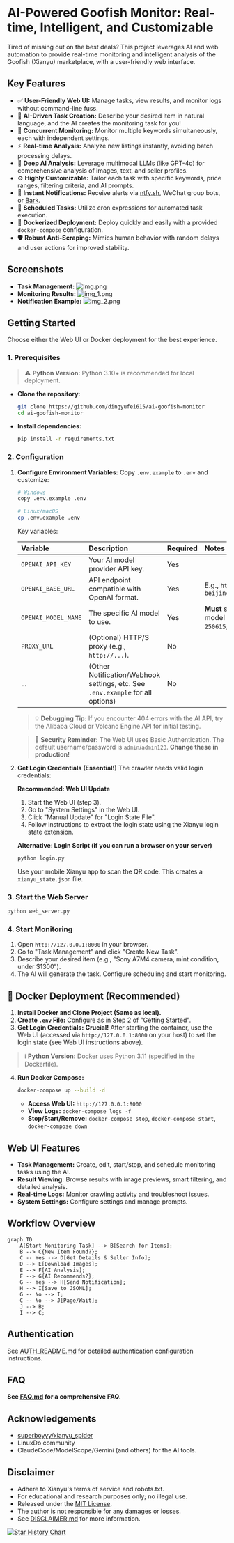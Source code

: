# AI-Powered Goofish Monitor: Real-time, Intelligent, and Customizable

Tired of missing out on the best deals? This project leverages AI and web automation to provide real-time monitoring and intelligent analysis of the Goofish (Xianyu) marketplace, with a user-friendly web interface.

## Key Features

*   ✅ **User-Friendly Web UI:** Manage tasks, view results, and monitor logs without command-line fuss.
*   🤖 **AI-Driven Task Creation:** Describe your desired item in natural language, and the AI creates the monitoring task for you!
*   🔄 **Concurrent Monitoring:** Monitor multiple keywords simultaneously, each with independent settings.
*   ⚡ **Real-time Analysis:** Analyze new listings instantly, avoiding batch processing delays.
*   🧠 **Deep AI Analysis:** Leverage multimodal LLMs (like GPT-4o) for comprehensive analysis of images, text, and seller profiles.
*   ⚙️ **Highly Customizable:** Tailor each task with specific keywords, price ranges, filtering criteria, and AI prompts.
*   🔔 **Instant Notifications:** Receive alerts via [ntfy.sh](https://ntfy.sh/), WeChat group bots, or [Bark](https://bark.day.app/).
*   📅 **Scheduled Tasks:** Utilize cron expressions for automated task execution.
*   🐳 **Dockerized Deployment:** Deploy quickly and easily with a provided `docker-compose` configuration.
*   🛡️ **Robust Anti-Scraping:** Mimics human behavior with random delays and user actions for improved stability.

## Screenshots

*   **Task Management:**
    ![img.png](static/img.png)
*   **Monitoring Results:**
    ![img_1.png](static/img_1.png)
*   **Notification Example:**
    ![img_2.png](static/img_2.png)

## Getting Started

Choose either the Web UI or Docker deployment for the best experience.

### 1.  Prerequisites

> ⚠️ **Python Version:** Python 3.10+ is recommended for local deployment.

*   **Clone the repository:**
    ```bash
    git clone https://github.com/dingyufei615/ai-goofish-monitor
    cd ai-goofish-monitor
    ```

*   **Install dependencies:**
    ```bash
    pip install -r requirements.txt
    ```

### 2.  Configuration

1.  **Configure Environment Variables:** Copy `.env.example` to `.env` and customize:

    ```bash
    # Windows
    copy .env.example .env

    # Linux/macOS
    cp .env.example .env
    ```

    Key variables:

    | Variable          | Description                                       | Required | Notes                                                                                                                                                                                                              |
    | :---------------- | :------------------------------------------------ | :------- | :----------------------------------------------------------------------------------------------------------------------------------------------------------------------------------------------------------------- |
    | `OPENAI_API_KEY`  | Your AI model provider API key.                   | Yes      |                                                                                                                                                                                                                    |
    | `OPENAI_BASE_URL` | API endpoint compatible with OpenAI format.         | Yes      | E.g., `https://ark.cn-beijing.volces.com/api/v3/`                                                                                                                                                                  |
    | `OPENAI_MODEL_NAME` | The specific AI model to use.                     | Yes      | **Must** select a multimodal model like `doubao-seed-1-6-250615`, `gemini-2.5-pro`, etc.                                                                                                                              |
    | `PROXY_URL`       | (Optional) HTTP/S proxy (e.g., `http://...`).     | No       |                                                                                                                                                                                                                    |
    | ...             | (Other Notification/Webhook settings, etc. See `.env.example` for all options) | No       |                                                                                                                                                                                                                    |

    > 💡 **Debugging Tip:** If you encounter 404 errors with the AI API, try the Alibaba Cloud or Volcano Engine API for initial testing.

    > 🔐 **Security Reminder:** The Web UI uses Basic Authentication. The default username/password is `admin`/`admin123`.  **Change these in production!**

2.  **Get Login Credentials (Essential!)** The crawler needs valid login credentials:

    **Recommended:  Web UI Update**
    1.  Start the Web UI (step 3).
    2.  Go to "System Settings" in the Web UI.
    3.  Click "Manual Update" for "Login State File".
    4.  Follow instructions to extract the login state using the Xianyu login state extension.

    **Alternative:  Login Script (if you can run a browser on your server)**

    ```bash
    python login.py
    ```

    Use your mobile Xianyu app to scan the QR code. This creates a `xianyu_state.json` file.

### 3.  Start the Web Server

```bash
python web_server.py
```

### 4.  Start Monitoring

1.  Open `http://127.0.0.1:8000` in your browser.
2.  Go to "Task Management" and click "Create New Task".
3.  Describe your desired item (e.g., "Sony A7M4 camera, mint condition, under $1300").
4.  The AI will generate the task.  Configure scheduling and start monitoring.

## 🐳 Docker Deployment (Recommended)

1.  **Install Docker and Clone Project (Same as local).**
2.  **Create `.env` File:**  Configure as in Step 2 of "Getting Started".
3.  **Get Login Credentials:** **Crucial!**  After starting the container, use the Web UI (accessed via `http://127.0.0.1:8000` on your host) to set the login state (see Web UI instructions above).

> ℹ️ **Python Version:** Docker uses Python 3.11 (specified in the Dockerfile).

4.  **Run Docker Compose:**

    ```bash
    docker-compose up --build -d
    ```

    *   **Access Web UI:**  `http://127.0.0.1:8000`
    *   **View Logs:** `docker-compose logs -f`
    *   **Stop/Start/Remove:**  `docker-compose stop`, `docker-compose start`, `docker-compose down`

## Web UI Features

*   **Task Management:** Create, edit, start/stop, and schedule monitoring tasks using the AI.
*   **Result Viewing:** Browse results with image previews, smart filtering, and detailed analysis.
*   **Real-time Logs:** Monitor crawling activity and troubleshoot issues.
*   **System Settings:** Configure settings and manage prompts.

## Workflow Overview

```mermaid
graph TD
    A[Start Monitoring Task] --> B[Search for Items];
    B --> C{New Item Found?};
    C -- Yes --> D[Get Details & Seller Info];
    D --> E[Download Images];
    E --> F[AI Analysis];
    F --> G{AI Recommends?};
    G -- Yes --> H[Send Notification];
    H --> I[Save to JSONL];
    G -- No --> I;
    C -- No --> J[Page/Wait];
    J --> B;
    I --> C;
```

## Authentication

See [AUTH_README.md](AUTH_README.md) for detailed authentication configuration instructions.

## FAQ

**See [FAQ.md](FAQ.md) for a comprehensive FAQ.**

## Acknowledgements

*   [superboyyy/xianyu\_spider](https://github.com/superboyyy/xianyu_spider)
*   LinuxDo community
*   ClaudeCode/ModelScope/Gemini (and others) for the AI tools.

## Disclaimer

*   Adhere to Xianyu's terms of service and robots.txt.
*   For educational and research purposes only; no illegal use.
*   Released under the [MIT License](LICENSE).
*   The author is not responsible for any damages or losses.
*   See [DISCLAIMER.md](DISCLAIMER.md) for more information.

[![Star History Chart](https://api.star-history.com/svg?repos=dingyufei615/ai-goofish-monitor&type=Date)](https://star-history.com/#dingyufei615/ai-goofish-monitor&Date)